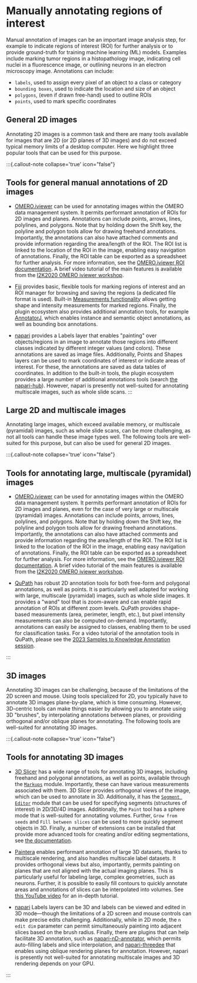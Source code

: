 # Manually annotating regions of interest

Manual annotation of images can be an important image analysis step, for example to indicate regions of interest (ROI) for further analysis or to provide ground-truth for training machine learning (ML) models. Examples include marking tumor regions in a histopathology image, indicating cell nuclei in a fluorescence image, or outlining neurons in an electron microscopy image. Annotations can include:

* `labels`, used to assign every pixel of an object to a class or category 
* `bounding boxes`, used to indicate the location and size of an object
* `polygons`, (even if drawn free-hand) used to outline ROIs
* `points`, used to mark specific coordinates

## General 2D images

Annotating 2D images is a common task and there are many tools available for images that are 2D (or 2D planes of 3D images) and do not exceed typical memory limits of a desktop computer. Here we highlight three popular tools that can be used for this purpose.

:::{.callout-note collapse='true' icon="false"}
## Tools for general manual annotations of 2D images

* [OMERO.iviewer](generalist_tools.md#omeroiviewer) can be used for annotating images within the OMERO data management system. It permits performant annotation of ROIs for 2D images and planes. Annotations can include points, arrows, lines, polylines, and polygons. Note that by holding down the Shift key, the polyline and polygon tools allow for drawing freehand annotations. Importantly, the annotations can also have attached comments and provide information regarding the area/length of the ROI. The ROI list is linked to the location of the ROI in the image, enabling easy navigation of annotations. Finally, the ROI table can be exported as a spreadsheet for further analysis. For more information, see the [OMERO.iviewer ROI documentation](https://omero-guides.readthedocs.io/en/latest/iviewer/docs/iviewer_rois.html). A brief video tutorial of the main features is available from the [I2K2020 OMERO iviewer workshop](https://www.youtube.com/watch?v=xshaOwmoqe0&).

* [Fiji](generalist_tools.md#fiji) provides basic, flexible tools for marking regions of interest and an ROI manager for browsing and saving the regions (a dedicated file format is used). Built-in [Measurements functionality](https://imagej.net/ij/docs/guide/146-30.html#sub:Set-Measurements...) allows getting shape and intensity measurements for marked regions. Finally, the plugin ecosystem also provides additional annotation tools, for example [AnnotatorJ](https://imagej.net/plugins/annotatorj), which enables instance and semantic object annotations, as well as bounding box annotations.  

* [napari](generalist_tools.md#napari) provides a Labels layer that enables "painting" over objects/regions in an image to annotate those regions into different classes indicated by different integer values (and colors). These annotations are saved as image files. Additionally, Points and Shapes layers can be used to mark coordinates of interest or indicate areas of interest. For these, the annotations are saved as data tables of coordinates. In addition to the built-in tools, the plugin ecosystem provides a large number of additional annotations tools (search [the napari-hub](https://napari-hub.org)). However, napari is presently not well-suited for annotating multiscale images, such as whole slide scans.
:::

## Large 2D and multiscale images

Annotating large images, which exceed available memory, or multiscale (pyramidal) images, such as whole slide scans, can be more challenging, as not all tools can handle these image types well. The following tools are well-suited for this purpose, but can also be used for general 2D images.

:::{.callout-note collapse='true' icon="false"}
## Tools for annotating large, multiscale (pyramidal) images

* [OMERO.iviewer](generalist_tools.md#omeroiviewer) can be used for annotating images within the OMERO data management system. It permits performant annotation of ROIs for 2D images and planes, even for the case of very large or multiscale (pyramidal) images. Annotations can include points, arrows, lines, polylines, and polygons. Note that by holding down the Shift key, the polyline and polygon tools allow for drawing freehand annotations. Importantly, the annotations can also have attached comments and provide information regarding the area/length of the ROI. The ROI list is linked to the location of the ROI in the image, enabling easy navigation of annotations. Finally, the ROI table can be exported as a spreadsheet for further analysis. For more information, see the [OMERO.iviewer ROI documentation](https://omero-guides.readthedocs.io/en/latest/iviewer/docs/iviewer_rois.html). A brief video tutorial of the main features is available from the [I2K2020 OMERO iviewer workshop](https://www.youtube.com/watch?v=xshaOwmoqe0&).  

* [QuPath](generalist_tools.md#qupath) has robust 2D annotation tools for both free-form and polygonal annotations, as well as points. It is particularly well adapted for working with large, multiscale (pyramidal) images, such as whole slide images. It provides a "wand" tool that is zoom-aware and can enable rapid annotation of ROIs at different zoom levels. QuPath provides shape-based measurements (area, perimeter, length, etc.), but pixel intensity measurements can also be computed on-demand. Importantly, annotations can easily be assigned to classes, enabling them to be used for classification tasks. For a video tutorial of the annotation tools in QuPath, please see the [2023 Samples to Knowledge Annotation session](https://www.youtube.com/watch?v=7QmSYZsyBOI).

:::

## 3D images

Annotating 3D images can be challenging, because of the limitations of the 2D screen and mouse. Using tools specialized for 2D, you typically have to annotate 3D images plane-by-plane, which is time consuming. However, 3D-centric tools can make things easier by allowing you to annotate using 3D "brushes", by interpolating annotations between planes, or providing orthogonal and/or oblique planes for annotating. The following tools are well-suited for annotating 3D images.

:::{.callout-note collapse='true' icon="false"}
## Tools for annotating 3D images

* [3D Slicer](generalist_tools.md#3d-slicer) has a wide range of tools for annotating 3D images, including freehand and polygonal annotations, as well as points, available through the [`Markups`](https://slicer.readthedocs.io/en/latest/user_guide/modules/markups.html) module. Importantly, these can have various measurements associated with them. 3D Slicer provides orthogonal views of the image, which can be used to annotate in 3D. Additionally, it has the [`Segment Editor`](https://slicer.readthedocs.io/en/latest/user_guide/modules/segmenteditor.html) module that can be used for specifying segments (structures of interest) in 2D/3D/4D images. Additionally, the `Paint` tool has a sphere mode that is well-suited for annotating volumes. Further, `Grow from seeds` and `Fill between slices` can be used to more quickly segment objects in 3D. Finally, a number of extensions can be installed that provide more advanced tools for creating and/or editing segmentations, see [the documentation](https://slicer.readthedocs.io/en/latest/user_guide/image_segmentation.html#segmentation-modules).

* [Paintera](specialist_tools.md#paintera) enables performant annotation of large 3D datasets, thanks to multiscale rendering, and also handles multiscale label datasets. It provides orthogonal views but also, importantly, permits painting on planes that are not aligned with the actual imaging planes. This is particularly useful for labeling large, complex geometries, such as neurons. Further, it is possible to easily fill contours to quickly annotate areas and annotations of slices can be interpolated into volumes. See [this YouTube video](https://www.youtube.com/watch?v=ZDcK0aCLoRc) for an in-depth tutorial.

* [napari](generalist_tools.md#napari) Labels layers can be 3D and labels can be viewed and edited in 3D mode—though the limitations of a 2D screen and mouse controls can make precise edits challenging. Additionally, while in 2D mode, the `n edit dim` parameter can permit simultaneously painting into adjacent slices based on the brush radius. Finally, there are plugins that can help facilitate 3D annotation, such as  [napari-nD-annotator](https://www.napari-hub.org/plugins/napari-nd-annotator.html), which permits auto-filling labels and slice interpolation, and [napari-threedee](https://napari-threedee.github.io) that enables using oblique rendering planes for annotation. However, napari is presently not well-suited for annotating multiscale images and 3D rendering depends on your GPU.  

:::
